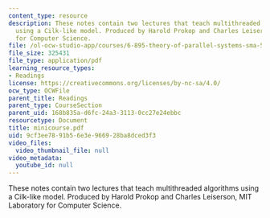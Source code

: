 ```yaml
---
content_type: resource
description: These notes contain two lectures that teach multithreaded algorithms
  using a Cilk-like model. Produced by Harold Prokop and Charles Leiserson, MIT Laboratory
  for Computer Science.
file: /ol-ocw-studio-app/courses/6-895-theory-of-parallel-systems-sma-5509-fall-2003/9cf3ee7891b56e3e966928ba8dced3f3_minicourse.pdf
file_size: 325431
file_type: application/pdf
learning_resource_types:
- Readings
license: https://creativecommons.org/licenses/by-nc-sa/4.0/
ocw_type: OCWFile
parent_title: Readings
parent_type: CourseSection
parent_uid: 168b835a-d6fc-24a3-3113-0cc27e24ebbc
resourcetype: Document
title: minicourse.pdf
uid: 9cf3ee78-91b5-6e3e-9669-28ba8dced3f3
video_files:
  video_thumbnail_file: null
video_metadata:
  youtube_id: null
---
```

These notes contain two lectures that teach multithreaded algorithms using a Cilk-like model. Produced by Harold Prokop and Charles Leiserson, MIT Laboratory for Computer Science.
